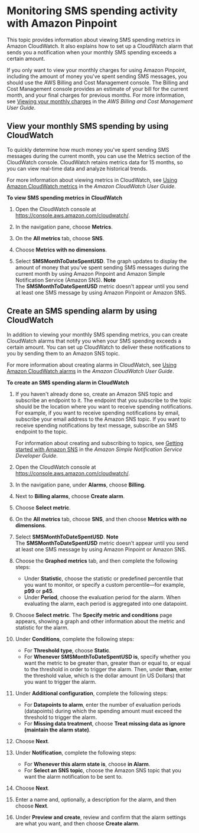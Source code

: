 # Monitoring SMS spending activity with Amazon Pinpoint<a name="channels-sms-monitor-spending"></a>

This topic provides information about viewing SMS spending metrics in Amazon CloudWatch\. It also explains how to set up a CloudWatch alarm that sends you a notification when your monthly SMS spending exceeds a certain amount\.

If you only want to view your monthly charges for using Amazon Pinpoint, including the amount of money you've spent sending SMS messages, you should use the AWS Billing and Cost Management console\. The Billing and Cost Management console provides an estimate of your bill for the current month, and your final charges for previous months\. For more information, see [Viewing your monthly charges](https://docs.aws.amazon.com/awsaccountbilling/latest/aboutv2/invoice.html) in the *AWS Billing and Cost Management User Guide*\.

## View your monthly SMS spending by using CloudWatch<a name="channels-sms-monitor-spending-metrics"></a>

To quickly determine how much money you've spent sending SMS messages during the current month, you can use the Metrics section of the CloudWatch console\. CloudWatch retains metrics data for 15 months, so you can view real\-time data and analyze historical trends\.

For more information about viewing metrics in CloudWatch, see [Using Amazon CloudWatch metrics](https://docs.aws.amazon.com/AmazonCloudWatch/latest/monitoring/working_with_metrics.html) in the *Amazon CloudWatch User Guide*\.

**To view SMS spending metrics in CloudWatch**

1. Open the CloudWatch console at [https://console\.aws\.amazon\.com/cloudwatch/](https://console.aws.amazon.com/cloudwatch/)\.

1. In the navigation pane, choose **Metrics**\.

1. On the **All metrics** tab, choose **SNS**\.

1. Choose **Metrics with no dimensions**\.

1. Select **SMSMonthToDateSpentUSD**\. The graph updates to display the amount of money that you've spent sending SMS messages during the current month by using Amazon Pinpoint and Amazon Simple Notification Service \(Amazon SNS\)\.
**Note**  
The **SMSMonthToDateSpentUSD** metric doesn't appear until you send at least one SMS message by using Amazon Pinpoint or Amazon SNS\.

## Create an SMS spending alarm by using CloudWatch<a name="channels-sms-monitor-spending-alarms"></a>

In addition to viewing your monthly SMS spending metrics, you can create CloudWatch alarms that notify you when your SMS spending exceeds a certain amount\. You can set up CloudWatch to deliver these notifications to you by sending them to an Amazon SNS topic\.

For more information about creating alarms in CloudWatch, see [Using Amazon CloudWatch alarms](https://docs.aws.amazon.com/AmazonCloudWatch/latest/monitoring/AlarmThatSendsEmail.html) in the *Amazon CloudWatch User Guide*\.

**To create an SMS spending alarm in CloudWatch**

1. If you haven't already done so, create an Amazon SNS topic and subscribe an endpoint to it\. The endpoint that you subscribe to the topic should be the location where you want to receive spending notifications\. For example, if you want to receive spending notifications by email, subscribe your email address to the Amazon SNS topic\. If you want to receive spending notifications by text message, subscribe an SMS endpoint to the topic\.

   For information about creating and subscribing to topics, see [Getting started with Amazon SNS](https://docs.aws.amazon.com/sns/latest/dg/GettingStarted.html) in the *Amazon Simple Notification Service Developer Guide*\.

1. Open the CloudWatch console at [https://console\.aws\.amazon\.com/cloudwatch/](https://console.aws.amazon.com/cloudwatch/)\.

1. In the navigation pane, under **Alarms**, choose **Billing**\.

1. Next to **Billing alarms**, choose **Create alarm**\.

1. Choose **Select metric**\.

1. On the **All metrics** tab, choose **SNS**, and then choose **Metrics with no dimensions**\.

1. Select **SMSMonthToDateSpentUSD**\.
**Note**  
The **SMSMonthToDateSpentUSD** metric doesn't appear until you send at least one SMS message by using Amazon Pinpoint or Amazon SNS\.

1. Choose the **Graphed metrics** tab, and then complete the following steps: 
   + Under **Statistic**, choose the statistic or predefined percentile that you want to monitor, or specify a custom percentile—for example, **p99** or **p45**\.
   + Under **Period**, choose the evaluation period for the alarm\. When evaluating the alarm, each period is aggregated into one datapoint\.

1. Choose **Select metric**\. The **Specify metric and conditions** page appears, showing a graph and other information about the metric and statistic for the alarm\.

1. Under **Conditions**, complete the following steps:
   + For **Threshold type**, choose **Static**\.
   + For **Whenever SMSMonthToDateSpentUSD is**, specify whether you want the metric to be greater than, greater than or equal to, or equal to the threshold in order to trigger the alarm\. Then, under **than**, enter the threshold value, which is the dollar amount \(in US Dollars\) that you want to trigger the alarm\.

1. Under **Additional configuration**, complete the following steps:
   + For **Datapoints to alarm**, enter the number of evaluation periods \(datapoints\) during which the spending amount must exceed the threshold to trigger the alarm\.
   + For **Missing data treatment**, choose **Treat missing data as ignore \(maintain the alarm state\)**\.

1. Choose **Next**\.

1. Under **Notification**, complete the following steps:
   + For **Whenever this alarm state is**, choose **in Alarm**\. 
   + For **Select an SNS topic**, choose the Amazon SNS topic that you want the alarm notification to be sent to\.

1. Choose **Next**\.

1. Enter a name and, optionally, a description for the alarm, and then choose **Next**\.

1. Under **Preview and create**, review and confirm that the alarm settings are what you want, and then choose **Create alarm**\.